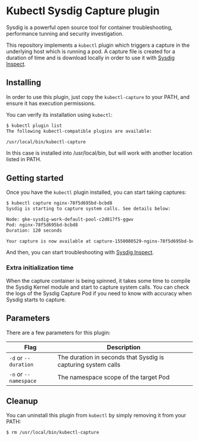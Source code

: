 # Kubectl Sysdig Capture plugin

Sysdig is a powerful open source tool for container troubleshooting, performance
tunning and security investigation.

This repository implements a `kubectl` plugin which triggers a capture in the
underlying host which is running a pod. A capture file is created for a
duration of time and is download locally in order to use it with
[Sysdig Inspect](https://sysdig.com/opensource/inspect/).

## Installing

In order to use this plugin, just copy the `kubectl-capture` to your
PATH, and ensure it has execution permissions.

You can verify its installation using `kubectl`:

```bash
$ kubectl plugin list
The following kubectl-compatible plugins are available:

/usr/local/bin/kubectl-capture
```

In this case is installed into /usr/local/bin, but will work with another
location listed in PATH.

## Getting started

Once you have the `kubectl` plugin installed, you can start taking captures:

```bash
$ kubectl capture nginx-78f5d695bd-bcbd8
Sysdig is starting to capture system calls. See details below:

Node: gke-sysdig-work-default-pool-c2d817f5-ggwv
Pod: nginx-78f5d695bd-bcbd8
Duration: 120 seconds

Your capture is now available at capture-1550080529-nginx-78f5d695bd-bcbd8.scap.gz
```

And then, you can start troubleshooting with [Sysdig Inspect](https://sysdig.com/opensource/inspect/).

### Extra initialization time

When the capture container is being spinned, it takes some time to compile the
Sysdig Kernel module and start to capture system calls. You can check the logs
of the Sysdig Capture Pod if you need to know with accuracy when Sysdig starts
to capture.

## Parameters

There are a few parameters for this plugin:

| Flag                  | Description                                                   |
|-----------------------|---------------------------------------------------------------|
| `-d` or `--duration`  | The duration in seconds that Sysdig is capturing system calls |
| `-n` or `--namespace` | The namespace scope of the target Pod                         |

## Cleanup

You can uninstall this plugin from `kubectl` by simply removing it from your
PATH:

```bash
$ rm /usr/local/bin/kubectl-capture
```
